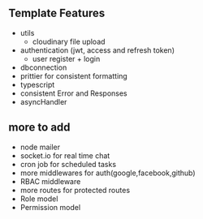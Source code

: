## Template Features

- utils
    - cloudinary file upload
- authentication (jwt, access and refresh token)
    - user register + login
- dbconnection
- prittier for consistent formatting
- typescript
- consistent Error and Responses
- asyncHandler


## more to add
- node mailer
- socket.io for real time chat
- cron job for scheduled tasks
- more middlewares for auth(google,facebook,github)
- RBAC middleware
- more routes for protected routes
- Role model
- Permission model


